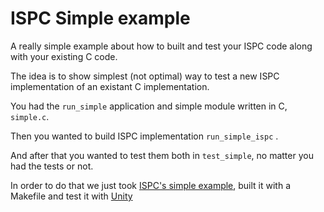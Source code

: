 # ISPC Simple example

A really simple example about how to built and test your ISPC code along with your existing C code.

The idea is to show simplest (not optimal) way to test a new ISPC implementation of an existant C implementation.

You had the `run_simple` application and simple module written in C, `simple.c`. 

Then you wanted to build ISPC implementation `run_simple_ispc` .

And after that you wanted to test them both in `test_simple`, no matter you had the tests or not.

In order to do that we just took [ISPC's simple example](https://github.com/ispc/ispc/tree/v1.15.0/examples/simple), built it with a Makefile and test it with [Unity](https://github.com/ThrowTheSwitch/Unity)
